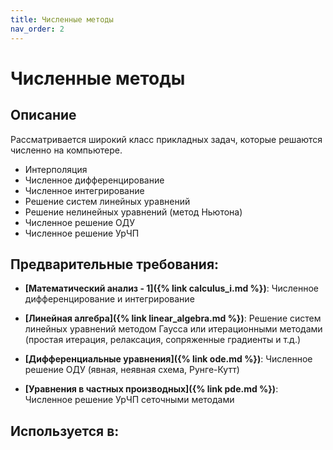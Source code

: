 ```yaml
---
title: Численные методы
nav_order: 2
---
```


# Численные методы


## Описание 
Рассматривается широкий класс прикладных задач, которые решаются численно на компьютере.
- Интерполяция
- Численное дифференцирование
- Численное интегрирование
- Решение систем линейных уравнений 
- Решение нелинейных уравнений (метод Ньютона)
- Численное решение ОДУ
- Численное решение УрЧП


## Предварительные требования:

- **[Математический анализ - 1]({% link calculus_i.md %})**: Численное дифференцирование и интегрирование


- **[Линейная алгебра]({% link linear_algebra.md %})**: Решение систем линейных уравнений методом Гаусса или итерационными методами (простая итерация, релаксация, сопряженные градиенты и т.д.)


- **[Дифференциальные уравнения]({% link ode.md %})**: Численное решение ОДУ (явная, неявная схема, Рунге-Кутт)


- **[Уравнения в частных производных]({% link pde.md %})**: Численное решение УрЧП сеточными методами



## Используется в:
